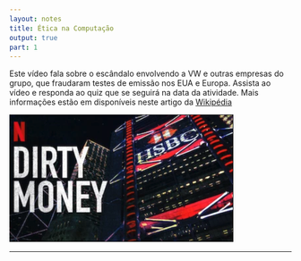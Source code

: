 ```yaml
---
layout: notes
title: Ética na Computação
output: true
part: 1
---
```


Este vídeo fala sobre o escândalo envolvendo a VW e outras empresas do grupo, que fraudaram testes de emissão nos EUA e Europa.
Assista ao vídeo e responda ao quiz que se seguirá na data da atividade.
Mais informações estão em disponíveis neste artigo da [Wikipédia](https://en.wikipedia.org/wiki/Volkswagen_emissions_scandal)

[![Dirty Money](images/dirty_money.png)](https://www.netflix.com/search?q=dirty&jbv=80118100&jbp=2&jbr=0)


---
